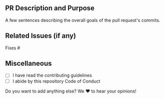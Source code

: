 <!--  Thanks for sending a pull request!  Here are some tips for you:
1. If this is your first time, read our contributor guidelines  https://github.com/hackcu/hackcu/blob/master/.github/CONTRIBUTING.md
-->

## PR Description and Purpose

<!-- What this PR does / why we need it -->

A few sentences describing the overall goals of the pull request's commits.

## Related Issues (if any)

<!--(optional) Fixes #<issue number>(, fixes #<issue_number>, ...) format, will close the issue(s) when PR gets merged)-->

Fixes #

## Miscellaneous

- [ ] I have read the contributing guidelines
- [ ] I abide by this repository Code of Conduct
<!-- You can leave this and check them once the PR has been created. -->

Do you want to add anything else? We :heart: to hear your opinions!
